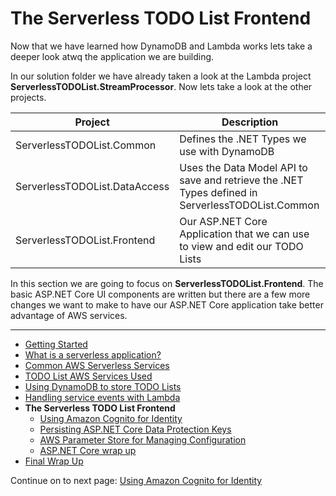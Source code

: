 # The Serverless TODO List Frontend

Now that we have learned how DynamoDB and Lambda works lets take a deeper look atwq the application we are building.

In our solution folder we have already taken a look at the Lambda project **ServerlessTODOList.StreamProcessor**. 
Now lets take a look at the other projects.

|Project|Description|
|-|-|
|ServerlessTODOList.Common|Defines the .NET Types we use with DynamoDB|
|ServerlessTODOList.DataAccess|Uses the Data Model API to save and retrieve the .NET Types defined in ServerlessTODOList.Common|
|ServerlessTODOList.Frontend|Our ASP.NET Core Application that we can use to view and edit our TODO Lists|

In this section we are going to focus on **ServerlessTODOList.Frontend**. The basic ASP.NET Core UI components are written but there
are a few more changes we want to make to have our ASP.NET Core application take better advantage of AWS services.

<!-- Generated Navigation -->
---

* [Getting Started](../GettingStarted.md)
* [What is a serverless application?](../WhatIsServerless.md)
* [Common AWS Serverless Services](../CommonServerlessServices.md)
* [TODO List AWS Services Used](../TODOListServices.md)
* [Using DynamoDB to store TODO Lists](../DynamoDBModule/WhatIsDynamoDB.md)
* [Handling service events with Lambda](../StreamProcessing/ServiceEvents.md)
* **The Serverless TODO List Frontend**
  * [Using Amazon Cognito for Identity](../ASP.NETCoreFrontend/WebIdentity.md)
  * [Persisting ASP.NET Core Data Protection Keys](../ASP.NETCoreFrontend/ParameterStoreDataProtection.md)
  * [AWS Parameter Store for Managing Configuration](../ASP.NETCoreFrontend/ParameterStoreConfigurationProvider.md)
  * [ASP.NET Core wrap up](../ASP.NETCoreFrontend/FrontendWrapup.md)
* [Final Wrap Up](../FinalWrapup.md)

Continue on to next page: [Using Amazon Cognito for Identity](../ASP.NETCoreFrontend/WebIdentity.md)

